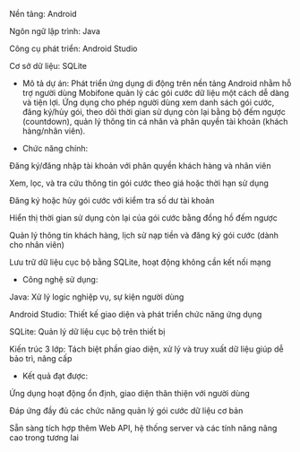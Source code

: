 Nền tảng: Android

Ngôn ngữ lập trình: Java

Công cụ phát triển: Android Studio

Cơ sở dữ liệu: SQLite

- Mô tả dự án:
Phát triển ứng dụng di động trên nền tảng Android nhằm hỗ trợ người dùng Mobifone quản lý các gói cước dữ liệu một cách dễ dàng và tiện lợi. Ứng dụng cho phép người dùng xem danh sách gói cước, đăng ký/hủy gói, theo dõi thời gian sử dụng còn lại bằng bộ đếm ngược (countdown), quản lý thông tin cá nhân và phân quyền tài khoản (khách hàng/nhân viên).

- Chức năng chính:

Đăng ký/đăng nhập tài khoản với phân quyền khách hàng và nhân viên

Xem, lọc, và tra cứu thông tin gói cước theo giá hoặc thời hạn sử dụng

Đăng ký hoặc hủy gói cước với kiểm tra số dư tài khoản

Hiển thị thời gian sử dụng còn lại của gói cước bằng đồng hồ đếm ngược

Quản lý thông tin khách hàng, lịch sử nạp tiền và đăng ký gói cước (dành cho nhân viên)

Lưu trữ dữ liệu cục bộ bằng SQLite, hoạt động không cần kết nối mạng

- Công nghệ sử dụng:

Java: Xử lý logic nghiệp vụ, sự kiện người dùng

Android Studio: Thiết kế giao diện và phát triển chức năng ứng dụng

SQLite: Quản lý dữ liệu cục bộ trên thiết bị

Kiến trúc 3 lớp: Tách biệt phần giao diện, xử lý và truy xuất dữ liệu giúp dễ bảo trì, nâng cấp

- Kết quả đạt được:

Ứng dụng hoạt động ổn định, giao diện thân thiện với người dùng

Đáp ứng đầy đủ các chức năng quản lý gói cước dữ liệu cơ bản

Sẵn sàng tích hợp thêm Web API, hệ thống server và các tính năng nâng cao trong tương lai
